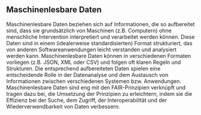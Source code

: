 ## Maschinenlesbare Daten
Maschinenlesbare Daten beziehen sich auf Informationen, die so aufbereitet sind, dass sie grundsätzlich von Maschinen (z.B. Computern) ohne menschliche Intervention interpretiert und verarbeitet werden können. Diese Daten sind in einem (idealerweise standardisierten) Format strukturiert, das von anderen Softwareanwendungen leicht verstanden und analysiert werden kann. Maschinenlesbare Daten können in verschiedenen Formaten vorliegen (z.B. JSON, XML oder CSV) und folgen oft klaren Regeln und Strukturen. Die entsprechend aufbereiteten Daten spielen eine entscheidende Rolle in der Datenanalyse und dem Austausch von Informationen zwischen verschiedenen Systemen bzw. Anwendungen. Maschinenlesbare Daten sind eng mit den FAIR-Prinzipien verknüpft und tragen dazu bei, die Umsetzung der Prinzipien zu erleichtern, indem sie die Effizienz bei der Suche, dem Zugriff, der Interoperabilität und der Wiederverwendbarkeit von Daten verbessern.
